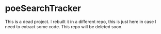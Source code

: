# poeSearchTracker

This is a dead project.  I rebuilt it in a different repo, this is just here in case I need to extract some code.  This repo will be deleted soon.
